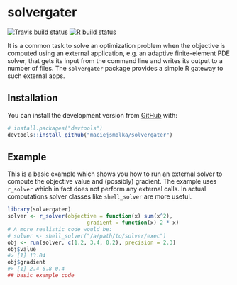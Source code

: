 
<!-- README.md is generated from README.Rmd. Please edit that file -->

# solvergater

<!-- badges: start -->

[![Travis build
status](https://travis-ci.org/maciejsmolka/solvergater.svg?branch=master)](https://travis-ci.org/maciejsmolka/solvergater)
[![R build
status](https://github.com/maciejsmolka/solvergater/workflows/R-CMD-check/badge.svg)](https://github.com/maciejsmolka/solvergater/actions)
<!-- badges: end -->

It is a common task to solve an optimization problem when the objective
is computed using an external application, e.g. an adaptive
finite-element PDE solver, that gets its input from the command line and
writes its output to a number of files. The `solvergater` package
provides a simple R gateway to such external apps.

## Installation

<!--
You can install the released version of solvergater from 
[CRAN](https://CRAN.R-project.org) with:
-->

<!--
``` r
install.packages("solvergater")
```
-->

<!--
And 
-->

You can install the development version from
[GitHub](https://github.com/) with:

``` r
# install.packages("devtools")
devtools::install_github("maciejsmolka/solvergater")
```

## Example

This is a basic example which shows you how to run an external solver to
compute the objective value and (possibly) gradient. The example uses
`r_solver` which in fact does not perform any external calls. In actual
computations solver classes like `shell_solver` are more useful.

``` r
library(solvergater)
solver <- r_solver(objective = function(x) sum(x^2), 
                         gradient = function(x) 2 * x)
# A more realistic code would be:
# solver <- shell_solver("/a/path/to/solver/exec")
obj <- run(solver, c(1.2, 3.4, 0.2), precision = 2.3)
obj$value
#> [1] 13.04
obj$gradient
#> [1] 2.4 6.8 0.4
## basic example code
```
